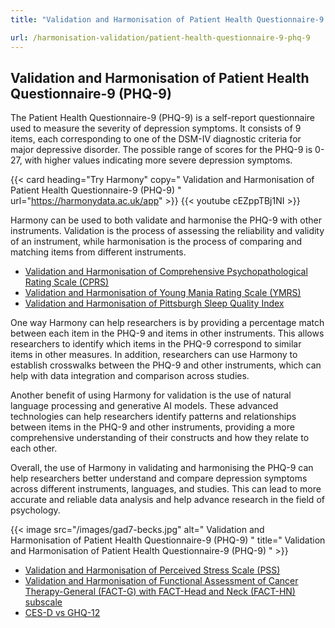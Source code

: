 ```yaml
---
title: "Validation and Harmonisation of Patient Health Questionnaire-9 (PHQ-9)"

url: /harmonisation-validation/patient-health-questionnaire-9-phq-9
---
```


## Validation and Harmonisation of Patient Health Questionnaire-9 (PHQ-9)

The Patient Health Questionnaire-9 (PHQ-9) is a self-report questionnaire used to measure the severity of depression symptoms. It consists of 9 items, each corresponding to one of the DSM-IV diagnostic criteria for major depressive disorder. The possible range of scores for the PHQ-9 is 0-27, with higher values indicating more severe depression symptoms.

{{< card heading="Try Harmony" copy=" Validation and Harmonisation of Patient Health Questionnaire-9 (PHQ-9) " url="https://harmonydata.ac.uk/app" >}}
{{< youtube cEZppTBj1NI >}}

Harmony can be used to both validate and harmonise the PHQ-9 with other instruments. Validation is the process of assessing the reliability and validity of an instrument, while harmonisation is the process of comparing and matching items from different instruments.

* [Validation and Harmonisation of Comprehensive Psychopathological Rating Scale (CPRS)](/harmonisation-validation/comprehensive-psychopathological-rating-scale-cprs)
* [Validation and Harmonisation of Young Mania Rating Scale (YMRS)](/harmonisation-validation/young-mania-rating-scale-ymrs)
* [Validation and Harmonisation of Pittsburgh Sleep Quality Index](/harmonisation-validation/pittsburgh-sleep-quality-index)

One way Harmony can help researchers is by providing a percentage match between each item in the PHQ-9 and items in other instruments. This allows researchers to identify which items in the PHQ-9 correspond to similar items in other measures. In addition, researchers can use Harmony to establish crosswalks between the PHQ-9 and other instruments, which can help with data integration and comparison across studies.

Another benefit of using Harmony for validation is the use of natural language processing and generative AI models. These advanced technologies can help researchers identify patterns and relationships between items in the PHQ-9 and other instruments, providing a more comprehensive understanding of their constructs and how they relate to each other.

Overall, the use of Harmony in validating and harmonising the PHQ-9 can help researchers better understand and compare depression symptoms across different instruments, languages, and studies. This can lead to more accurate and reliable data analysis and help advance research in the field of psychology. 


{{< image src="/images/gad7-becks.jpg" alt=" Validation and Harmonisation of Patient Health Questionnaire-9 (PHQ-9) " title=" Validation and Harmonisation of Patient Health Questionnaire-9 (PHQ-9) " >}}









* [Validation and Harmonisation of Perceived Stress Scale (PSS)](/harmonisation-validation/perceived-stress-scale-pss)
* [Validation and Harmonisation of Functional Assessment of Cancer Therapy-General (FACT-G) with FACT-Head and Neck (FACT-HN) subscale](/harmonisation-validation/functional-assessment-of-cancer-therapy-general-fact-g-with-fact-head-and-neck-fact-hn-subscale)
* [CES-D vs GHQ-12](/ces-d-vs-ghq-12)